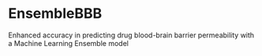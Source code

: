 # EnsembleBBB
Enhanced accuracy in predicting drug blood-brain barrier permeability with a Machine Learning Ensemble model
